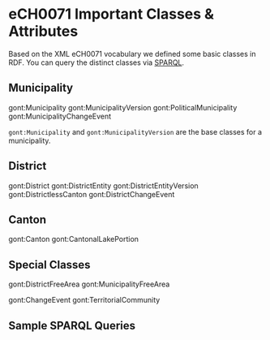 # eCH0071 Important Classes & Attributes

Based on the XML eCH0071 vocabulary we defined some basic classes in RDF. You can query the distinct classes via [SPARQL](http://data.admin.ch/sparql/#query=PREFIX+rdfs%3A+++%3Chttp%3A%2F%2Fwww.w3.org%2F2000%2F01%2Frdf-schema%23%3E%0APREFIX+schema%3A+%3Chttp%3A%2F%2Fschema.org%2F%3E%0APREFIX+xsd%3A+%3Chttp%3A%2F%2Fwww.w3.org%2F2001%2FXMLSchema%23%3E%0APREFIX+gont%3A+%3Chttps%3A%2F%2Fgont.ch%2F%3E%0A%0ASELECT+DISTINCT+%3Fs+FROM+%3Chttp%3A%2F%2Flindas-data.ch%2Fresource%2Fhistgemeinde%3E%0AWHERE%0A%7B%0A++%3Fs+a+rdfs%3AClass%0A%7D&contentTypeConstruct=text%2Fturtle&contentTypeSelect=application%2Fsparql-results%2Bjson&endpoint=http%3A%2F%2Fdata.admin.ch%2Fquery&requestMethod=POST&tabTitle=Query+1&outputFormat=table).

## Municipality

gont:Municipality
gont:MunicipalityVersion
gont:PoliticalMunicipality
gont:MunicipalityChangeEvent 



`gont:Municipality` and `gont:MunicipalityVersion` are the base classes for a municipality. 

## District

    
gont:District 
gont:DistrictEntity
gont:DistrictEntityVersion
gont:DistrictlessCanton
gont:DistrictChangeEvent

## Canton

gont:Canton
gont:CantonalLakePortion

## Special Classes
    

gont:DistrictFreeArea
gont:MunicipalityFreeArea

gont:ChangeEvent
gont:TerritorialCommunity

## Sample SPARQL Queries



